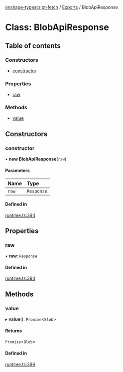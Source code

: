 [onshape-typescript-fetch](../README.md) / [Exports](../modules.md) / BlobApiResponse

# Class: BlobApiResponse

## Table of contents

### Constructors

- [constructor](BlobApiResponse.md#constructor)

### Properties

- [raw](BlobApiResponse.md#raw)

### Methods

- [value](BlobApiResponse.md#value)

## Constructors

### constructor

• **new BlobApiResponse**(`raw`)

#### Parameters

| Name | Type |
| :------ | :------ |
| `raw` | `Response` |

#### Defined in

[runtime.ts:394](https://github.com/toebes/onshape-typescript-fetch/blob/3e11ae1/runtime.ts#L394)

## Properties

### raw

• **raw**: `Response`

#### Defined in

[runtime.ts:394](https://github.com/toebes/onshape-typescript-fetch/blob/3e11ae1/runtime.ts#L394)

## Methods

### value

▸ **value**(): `Promise`<`Blob`\>

#### Returns

`Promise`<`Blob`\>

#### Defined in

[runtime.ts:396](https://github.com/toebes/onshape-typescript-fetch/blob/3e11ae1/runtime.ts#L396)
